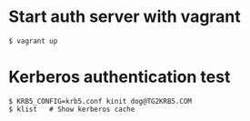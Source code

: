Start auth server with vagrant
==============================

```
$ vagrant up
```

Kerberos authentication test
============================

```
$ KRB5_CONFIG=krb5.conf kinit dog@TG2KRB5.COM
$ klist   # Show kerberos cache
```
